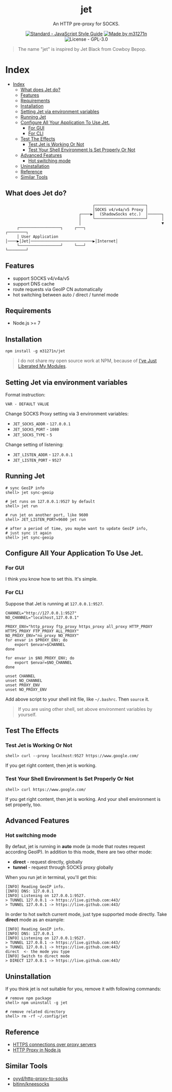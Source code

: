 <h1 align="center">jet</h1>

<p align="center">An HTTP pre-proxy for SOCKS.</p>

<p align="center">
  <a href="http://standardjs.com/" target="_blank"><img src="https://img.shields.io/badge/code%20style-standard-brightgreen.svg?style=flat" alt="Standard - JavaScript Style Guide"></a>
  <a href="http://m31271n.com/" target="_blank"><img src="https://img.shields.io/badge/made%20by-m31271n-brightgreen.svg?style=flat" alt="Made by m31271n"></a>
  <img src="https://img.shields.io/badge/license-GPL--3.0-brightgreen.svg?style=flat" alt="License - GPL-3.0">
</p>

> The name "jet" is inspired by Jet Black from Cowboy Bepop.

# Index
<!-- start: markdown-toc -->


- [Index](#index)
    - [What does Jet do?](#what-does-jet-do)
    - [Features](#features)
    - [Requirements](#requirements)
    - [Installation](#installation)
    - [Setting Jet via environment variables](#setting-jet-via-environment-variables)
    - [Running Jet](#running-jet)
    - [Configure All Your Application To Use Jet.](#configure-all-your-application-to-use-jet)
        - [For GUI](#for-gui)
        - [For CLI](#for-cli)
    - [Test The Effects](#test-the-effects)
        - [Test Jet is Working Or Not](#test-jet-is-working-or-not)
        - [Test Your Shell Environment Is Set Properly Or Not](#test-your-shell-environment-is-set-properly-or-not)
    - [Advanced Features](#advanced-features)
        - [Hot switching mode](#hot-switching-mode)
    - [Uninstallation](#uninstallation)
    - [Reference](#reference)
    - [Similar Tools](#similar-tools)

<!-- end: markdown-toc -->

## What does Jet do?
```
                                      ┌──────────────────────┐
                                      │SOCKS v4/v4a/v5 Proxy │
                                ┌────▶│  (ShadowSocks etc.)  │──────┐
                                │     └──────────────────────┘      │
                                │                                   ▼
     ┌──────────────────┐     ┌───┐                            ┌────────┐
     │ User Application │────▶│Jet│───────────────────────────▶│Internet│
     └──────────────────┘     └───┘                            └────────┘
```

## Features

+ support SOCKS v4/v4a/v5
+ support DNS cache
+ route requests via GeoIP CN automatically
+ hot switching between auto / direct / tunnel mode

## Requirements

+ Node.js >= 7

## Installation

    npm install -g m31271n/jet

> I do not share my open source work at NPM, because of [I’ve Just Liberated My Modules](https://medium.com/@azerbike/i-ve-just-liberated-my-modules-9045c06be67c).

## Setting Jet via environment variables
Format instruction:

```
VAR - DEFAULT VALUE
```

Change SOCKS Proxy setting via 3 environment variables:

* `JET_SOCKS_ADDR` - `127.0.0.1`
* `JET_SOCKS_PORT` - `1080`
* `JET_SOCKS_TYPE` - `5`

Change setting of listening:

* `JET_LISTEN_ADDR` - `127.0.0.1`
* `JET_LISTEN_PORT` - `9527`

## Running Jet
```
# sync GeoIP info
shell> jet sync-geoip

# jet runs on 127.0.0.1:9527 by default
shell> jet run

# run jet on another port, like 9600
shell> JET_LISTEN_PORT=9600 jet run

# after a period of time, you maybe want to update GeoIP info,
# just sync it again
shell> jet sync-geoip
```

## Configure All Your Application To Use Jet.
### For GUI
I think you know how to set this. It's simple.

### For CLI
Suppose that Jet is running at `127.0.0.1:9527`.

```
CHANNEL="http://127.0.0.1:9527"
NO_CHANNEL="localhost,127.0.0.1"

PROXY_ENV="http_proxy ftp_proxy https_proxy all_proxy HTTP_PROXY HTTPS_PROXY FTP_PROXY ALL_PROXY"
NO_PROXY_ENV="no_proxy NO_PROXY"
for envar in $PROXY_ENV; do
    export $envar=$CHANNEL
done

for envar in $NO_PROXY_ENV; do
    export $envar=$NO_CHANNEL
done

unset CHANNEL
unset NO_CHANNEL
unset PROXY_ENV
unset NO_PROXY_ENV
```

Add above script to your shell init file, like `~/.bashrc`. Then `source` it.

> If you are using other shell, set above environment variables by yourself.

## Test The Effects
### Test Jet is Working Or Not
```
shell> curl --proxy localhost:9527 https://www.google.com/
```

If you get right content, then jet is working.

### Test Your Shell Environment Is Set Properly Or Not
```
shell> curl https://www.google.com/
```

If you get right content, then jet is working. And your shell environment is set properly, too.

## Advanced Features
### Hot switching mode
By defaut, jet is running in **auto** mode (a mode that routes request according GeoIP). In addition to this mode, there are two other mode:
+ **direct** - request directly, globally
+ **tunnel** - request through SOCKS proxy globally

When you run jet in terminal, you'll get this:

```
[INFO] Reading GeoIP info.
[INFO] DNS: 127.0.0.1
[INFO] Listening on 127.0.0.1:9527.
> TUNNEL 127.0.0.1 -> https://live.github.com:443/
> TUNNEL 127.0.0.1 -> https://live.github.com:443/
```

In order to hot switch current mode, just type supported mode directly. Take **direct** mode as an example:

```
[INFO] Reading GeoIP info.
[INFO] DNS: 127.0.0.1
[INFO] Listening on 127.0.0.1:9527.
> TUNNEL 127.0.0.1 -> https://live.github.com:443/
> TUNNEL 127.0.0.1 -> https://live.github.com:443/
direct  <- the mode you type
[INFO] Switch to direct mode
> DIRECT 127.0.0.1 -> https://live.github.com:443/
```

## Uninstallation
If you think jet is not suitable for you, remove it with following commands:

```
# remove npm package
shell> npm uninstall -g jet

# remove related directory
shell> rm -rf ~/.config/jet
```

## Reference
+ [HTTPS connections over proxy servers](http://stackoverflow.com/questions/516323/https-connections-over-proxy-servers)
+ [HTTP Proxy in Node.js](http://www.catonmat.net/http-proxy-in-nodejs/)

## Similar Tools
+ [oyyd/http-proxy-to-socks](https://github.com/oyyd/http-proxy-to-socks)
+ [bitinn/kneesocks](https://github.com/bitinn/kneesocks)
